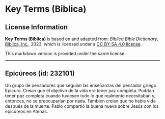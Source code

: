 # Key Terms (Biblica)

## License Information

**Key Terms (Biblica)** is based on and adapted from: _Biblica Bible Dictionary_, [Biblica, Inc.](https://www.biblica.com/), 2023, which is licensed under a [CC BY-SA 4.0 license](https://creativecommons.org/licenses/by-sa/4.0/legalcode.en).

This markdown version is provided under the same license.



--------------------------------

## Epicúreos (id: 232101)

Un grupo de pensadores que seguían las enseñanzas del pensador griego Epicuro. Creían que el objetivo de la vida era tener paz completa. Podrían tener paz completa cuando tuviesen todo lo que realmente necesitaban y, entonces, no se preocuparían por nada. También creían que no había vida después de la muerte. Pablo compartió la buena nueva sobre Jesús con los epicúreos en Atenas.


